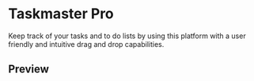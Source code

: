 # Taskmaster Pro

Keep track of your tasks and to do lists by using this platform with a user friendly and intuitive drag and drop capabilities.

## Preview
